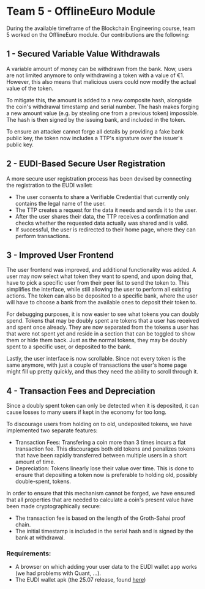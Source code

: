 # Team 5 - OfflineEuro Module
During the available timeframe of the Blockchain Engineering course, team 5 worked on the OfflineEuro module. Our contributions are the following:

## 1 - Secured Variable Value Withdrawals
A variable amount of money can be withdrawn from the bank. Now, users are not limited anymore to only withdrawing a token with a value of €1. However, this also means that malicious users could now modify the actual value of the token.

To mitigate this, the amount is added to a new composite hash, alongside the coin's withdrawal timestamp and serial number. 
The hash makes forging a new amount value (e.g. by stealing one from a previous token) impossible. The hash is then signed by the issuing bank, and included in the token.

To ensure an attacker cannot forge all details by providing a fake bank public key, the token now includes a TTP's signature over the issuer's public key.

## 2 - EUDI-Based Secure User Registration
A more secure user registration process has been devised by connecting the registration to the EUDI wallet: 
* The user consents to share a Verifiable Credential that currently only contains the legal name of the user. 
* The TTP creates a request for the data it needs and sends it to the user. 
* After the user shares their data, the TTP receives a confirmation and checks whether the requested data actually was shared and is valid. 
* If successful, the user is redirected to their home page, where they can perform transactions.

## 3 - Improved User Frontend
The user frontend was improved, and additional functionality was added. A user may now select what token they want to spend, and upon doing that, have to pick a specific user from their peer list to send the token to. This simplifies the interface, while still allowing the user to perform all existing actions. The token can also be deposited to a specific bank, where the user will have to choose a bank from the available ones to deposit their token to. 

For debugging purposes, it is now easier to see what tokens you can doubly spend. Tokens that may be doubly spent are tokens that a user has received and spent once already. They are now separated from the tokens a user has that were not spent yet and reside in a section that can be toggled to show them or hide them back. Just as the normal tokens, they may be doubly spent to a specific user, or deposited to the bank. 

Lastly, the user interface is now scrollable. Since not every token is the same anymore, with just a couple of transactions the user's home page might fill up pretty quickly, and thus they need the ability to scroll through it.

## 4 - Transaction Fees and Depreciation

Since a doubly spent token can only be detected when it is deposited, it can cause losses to many users if kept in the economy for too long.

To discourage users from holding on to old, undeposited tokens, we have implemented two separate features:

- Transaction Fees: Transfering a coin more than 3 times incurs a flat transaction fee. This discourages both old tokens and penalizes tokens that have been rapidly transferred between multiple users in a short amount of time.
- Depreciation: Tokens linearly lose their value over time. This is done to ensure that depositing a token now is preferable to holding old, possibly double-spent, tokens.

In order to ensure that this mechanism cannot be forged, we have ensured that all properties that are needed to calculate a coin's present value have been made cryptographically secure:

- The transaction fee is based on the length of the Groth-Sahai proof chain.
- The initial timestamp is included in the serial hash and is signed by the bank at withdrawal.





### Requirements:
- A browser on which adding your user data to the EUDI wallet app works (we had problems with Quant, ...). 
- The EUDI wallet apk (the 25.07 release, found [here](https://github.com/eu-digital-identity-wallet/eudi-app-android-wallet-ui/releases/tag/Wallet%2FDemo_Version%3D2025.05.27-Demo_Build%3D27))
